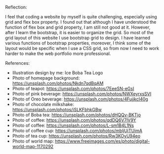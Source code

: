 Reflection:

I feel that coding a website by myself is quite challenging, especially using grid and flex box property. I found out that although I have understood the function of flex box and grid property, I am still not good at it. However, after I learn the bootstrap, it is easier to organize the grid. So most of the grid layout of this website I use bootstrap grid to design. I have learned various functions of bootstrap properties, moreover, I think some of the layout would be specific when I use a CSS grid, so from now I need to work harder to make the web portfolio more professional.

References:

-	Illustration design by me: Ice Boba Tea Logo
-	Photo of homepage background: https://unsplash.com/photos/Nkdn7qdBqAM
-	Photo of teapot: https://unsplash.com/photos/7EeeSN-eGsI
-	Photo of pink beverage: https://unsplash.com/photos/NWXeyrxsSVI
-	Photo of Oreo beverage: https://unsplash.com/photos/4FujjkcI40g
-	Photo of chocolate milkshake: https://unsplash.com/photos/iSLKFbhkGBw
-	Photo of Boba tea: https://unsplash.com/photos/dHQQv-BKTjo
-	Photo of coffee: https://unsplash.com/photos/qdDQ6V7lV9Y
-	Photo of coffee: https://unsplash.com/photos/L-sm1B4L1Ns
-	Photo of coffee cup: https://unsplash.com/photos/mbljUjTUimA
-	Photo of tea cup: https://unsplash.com/photos/Rw3KOyU94eo
-	Photo of world map: https://www.freeimages.com/es/photo/digital-world-map-1170292
